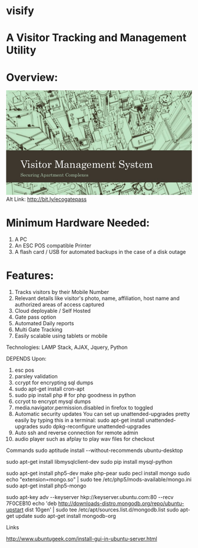 # visify


# A Visitor Tracking and Management Utility

# Overview:
[![Overview](https://raw.githubusercontent.com/trohit/visify/master/visitor-management-system.jpg)](https://www.slideshare.net/slideshow/embed_code/56370363)
Alt Link:
http://bit.ly/ecogatepass

# Minimum Hardware Needed:
1. A PC
2. An ESC POS compatible Printer
3. A flash card / USB for automated backups in the case of a disk outage

# Features:
1. Tracks visitors by their Mobile Number
1. Relevant details like visitor's photo, name, affiliation, host name and authorized areas of access captured
1. Cloud deployable / Self Hosted
1. Gate pass option
1. Automated Daily reports
1. Multi Gate Tracking
1. Easily scalable using tablets or mobile

Technologies:
LAMP Stack, AJAX, Jquery, Python

DEPENDS Upon:
1. esc pos
2. parsley validation
3. ccrypt for encrypting sql dumps
4. sudo apt-get install cron-apt
5. sudo pip install php # for php goodness in python
6. ccryot to encrypt mysql dumps
7. media.navigator.permission.disabled in firefox to toggled
8. Automatic security updates
   You can set up unattended-upgrades pretty easily by typing this in a
   terminal:
	sudo apt-get install unattended-upgrades
	sudo dpkg-reconfigure unattended-upgrades
9. Auto ssh and reverse connection for remote admin
10. audio player such as afplay to play wav files for checkout


Commands
sudo aptitude install --without-recommends ubuntu-desktop

sudo apt-get install libmysqlclient-dev
sudo pip install mysql-python

sudo apt-get install php5-dev make php-pear
sudo pecl install mongo
sudo echo "extension=mongo.so" | sudo tee /etc/php5/mods-available/mongo.ini
sudo apt-get install php5-mongo

sudo apt-key adv --keyserver hkp://keyserver.ubuntu.com:80 --recv 7F0CEB10
echo 'deb http://downloads-distro.mongodb.org/repo/ubuntu-upstart dist 10gen' | sudo tee /etc/apt/sources.list.d/mongodb.list
sudo apt-get update
sudo apt-get install mongodb-org

Links

http://www.ubuntugeek.com/install-gui-in-ubuntu-server.html


